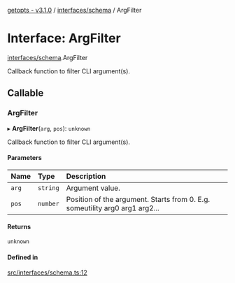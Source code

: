 [getopts - v3.1.0](../README.md) / [interfaces/schema](../modules/interfaces_schema.md) / ArgFilter

# Interface: ArgFilter

[interfaces/schema](../modules/interfaces_schema.md).ArgFilter

Callback function to filter CLI argument(s).

## Callable

### ArgFilter

▸ **ArgFilter**(`arg`, `pos`): `unknown`

Callback function to filter CLI argument(s).

#### Parameters

| Name  | Type     | Description                                                                 |
| :---- | :------- | :-------------------------------------------------------------------------- |
| `arg` | `string` | Argument value.                                                             |
| `pos` | `number` | Position of the argument. Starts from 0. E.g. someutility arg0 arg1 arg2... |

#### Returns

`unknown`

#### Defined in

[src/interfaces/schema.ts:12](https://github.com/prasadrajandran/node-getopts/blob/ff39d95/src/interfaces/schema.ts#L12)
